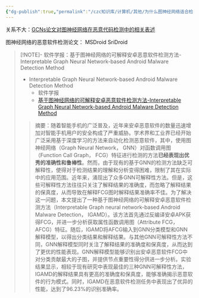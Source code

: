 ```yaml
---
{"dg-publish":true,"permalink":"/czc知识库/计算机/其他/为什么图神经网络适合检测恶意软件/","dgPassFrontmatter":true,"created":"2024-06-18T17:45:20.908+08:00","updated":"2024-12-08T12:27:33.522+08:00"}
---
```




关系不大：[GCNs论文对图神经网络在恶意代码检测中的相关表述](202305.13.GCNs_AMD：基于%20GCN%20增强函数调用图中节点特征差异的%20Android%20恶意软件检测方法%20An%20Android%20Malware%20Detection%20Approach%20to%20Enhance%20Node%20Feature%20Differences%20in%20a%20Function%20Call%20Graph%20Based%20on%20GCNs.md#^e04e17)


图神经网络的恶意软件检测论文：
MSDroid 
SriDroid 


> [!NOTE]- 软件学报：基于图神经网络的可解释安卓恶意软件检测方法-Interpretable Graph Neural Network-based Android Malware Detection Method
> - Interpretable Graph Neural Network-based Android Malware Detection Method
> 	- 软件学报
> 	- [基于图神经网络的可解释安卓恶意软件检测方法-Interpretable Graph Neural Network-based Android Malware Detection Method](https://jcs.iie.ac.cn/xxaqxb/ch/reader/view_abstract.aspx?flag=2&file_no=202302150000001&journal_id=xxaqxb#:~:text=%E9%9A%8F%E7%9D%80%E6%99%BA%E8%83%BD%E6%89%8B%E6%9C%BA%E7%9A%84%E5%B9%BF%E6%B3%9B%E6%99%AE%E5%8F%8A%EF%BC%8C%E8%BF%91%E5%B9%B4%E6%9D%A5%E5%AE%89%E5%8D%93%E6%81%B6%E6%84%8F%E8%BD%AF%E4%BB%B6%E7%9A%84%E6%95%B0%E9%87%8F%E8%BF%85%E9%80%9F%E5%A2%9E%E5%8A%A0%E5%AF%B9%E6%99%BA%E8%83%BD%E6%89%8B%E6%9C%BA%E7%94%A8%E6%88%B7%E7%9A%84%E5%AE%89%E5%85%A8%E6%9E%84%E6%88%90%E4%BA%86%E4%B8%A5%E9%87%8D%E5%A8%81%E8%83%81%E3%80%82%20%E5%AD%A6%E6%9C%AF%E7%95%8C%E5%92%8C%E5%B7%A5%E4%B8%9A%E7%95%8C%E5%B7%B2%E7%BB%8F%E5%BC%80%E5%A7%8B%E5%B9%BF%E6%B3%9B%E9%87%87%E7%94%A8%E5%9F%BA%E4%BA%8E%E6%B7%B1%E5%BA%A6%E5%AD%A6%E4%B9%A0%E7%9A%84%E6%96%B9%E6%B3%95%E6%9D%A5%E8%87%AA%E5%8A%A8%E5%8C%96%E6%A3%80%E6%B5%8B%E6%81%B6%E6%84%8F%E8%BD%AF%E4%BB%B6%EF%BC%8C%E5%85%B6%E4%B8%AD%EF%BC%8C%E4%BD%BF%E7%94%A8%E5%9B%BE%E7%A5%9E%E7%BB%8F%E7%BD%91%E7%BB%9C%EF%BC%88Graph%20Neural%20Network%EF%BC%8C,GNN%EF%BC%89%E5%AF%B9%E5%87%BD%E6%95%B0%E8%B0%83%E7%94%A8%E5%9B%BE%EF%BC%88Function%20Call%20Graph%EF%BC%8C%20FCG%EF%BC%89%E7%89%B9%E5%BE%81%E8%BF%9B%E8%A1%8C%E6%A3%80%E6%B5%8B%E7%9A%84%E6%96%B9%E6%B3%95%E5%B7%B2%E7%BB%8F%E8%A1%A8%E7%8E%B0%E5%87%BA%E4%BC%98%E7%A7%80%E7%9A%84%E5%87%86%E7%A1%AE%E6%80%A7%E5%92%8C%E9%B2%81%E6%A3%92%E6%80%A7%E3%80%82)
> >摘要：随着智能手机的广泛普及，近年来安卓恶意软件的数量迅速增加对智能手机用户的安全构成了严重威胁。学术界和工业界已经开始广泛采用基于深度学习的方法来自动化检测恶意软件，其中，使用图神经网络（Graph Neural Network， GNN）对函数调用图（Function Call Graph， FCG）特征进行检测的方法**已经表现出优秀的准确性和鲁棒性**。然而，由于现有的基于GNN的检测方法缺乏可解释性，使得对于检测结果的理解和分析变得困难，限制了其在实际中的应用范围。近年来，涌现出了众多GNN可解释性方法。但是，这些可解释性方法往往只关注了解释结果的准确度，而忽略了解释结果的保真度，从而导致在解释FCG图时解释结果准确率不佳。为了解决这一问题，本文提出了一种基于图神经网络的可解释安卓恶意软件检测方法（Interpretable Graph neural network-based Android Malware Detection， IGAMD）。该方法首先通过反编译安卓APK获得FCG，并进一步分析获取属性函数调用图（Attribute FCG，AFCG）特征。随后，IGAMD将AFCG输入到GNN分类模型和GNN解释模型，以得出分类结果和解释结果。与其他GNN可解释性方法不同，GNN解释模型同时关注了解释结果的准确度和保真度，从而达到了更优的性能表现。GNN解释模型能够识别出安卓恶意软件FCG中对分类贡献最大的子图，并提供节点重要性得分供进一步分析。实验结果显示，相较于现有研究中表现最佳的三种GNN可解释性方法，IGAMD的解释结果具有更高的准确度和保真度，能够准确揭示恶意软件的行为模式。同时，IGAMD在恶意软件检测任务中表现出了优异的性能，达到了96.23%的识别准确率。
> 

